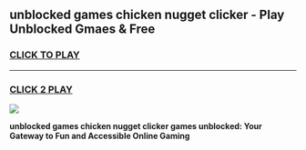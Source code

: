 
## unblocked games chicken nugget clicker - Play Unblocked Gmaes & Free
<h3>
<a href="https://news.freeplayer.one?title=unblocked_games_chicken_nugget_clicker&ref=16F">CLICK TO PLAY</a></h3>
<hr>

<h3>
<a href="https://news.freeplayer.one?title=unblocked_games_chicken_nugget_clicker&ref=16F">CLICK 2 PLAY</a>
  
</h3>

<a href="https://news.freeplayer.one?title=unblocked_games_chicken_nugget_clicker&ref=16F/"><img src="https://clearcache.store/games.png"></a>


**unblocked games chicken nugget clicker games unblocked: Your Gateway to Fun and Accessible Online Gaming**
